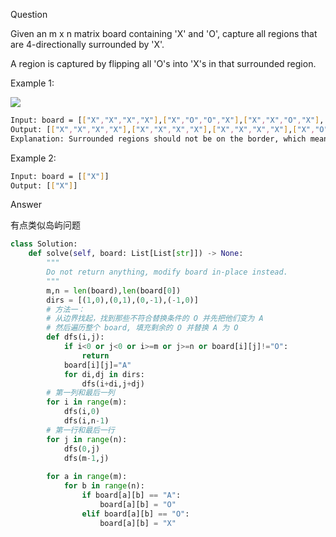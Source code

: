 Question

Given an m x n matrix board containing 'X' and 'O', capture all regions that are 4-directionally surrounded by 'X'.

A region is captured by flipping all 'O's into 'X's in that surrounded region.

Example 1:

![](https://assets.leetcode.com/uploads/2021/02/19/xogrid.jpg)
```bash
Input: board = [["X","X","X","X"],["X","O","O","X"],["X","X","O","X"],["X","O","X","X"]]
Output: [["X","X","X","X"],["X","X","X","X"],["X","X","X","X"],["X","O","X","X"]]
Explanation: Surrounded regions should not be on the border, which means that any 'O' on the border of the board are not flipped to 'X'. Any 'O' that is not on the border and it is not connected to an 'O' on the border will be flipped to 'X'. Two cells are connected if they are adjacent cells connected horizontally or vertically.
```

Example 2:
```bash
Input: board = [["X"]]
Output: [["X"]]
```

Answer

有点类似岛屿问题
```python
class Solution:
    def solve(self, board: List[List[str]]) -> None:
        """
        Do not return anything, modify board in-place instead.
        """
        m,n = len(board),len(board[0])
        dirs = [(1,0),(0,1),(0,-1),(-1,0)]
        # 方法一：
        # 从边界找起，找到那些不符合替换条件的 O 并先把他们变为 A
        # 然后遍历整个 board, 填充剩余的 O 并替换 A 为 O
        def dfs(i,j):
            if i<0 or j<0 or i>=m or j>=n or board[i][j]!="O":
                return 
            board[i][j]="A"
            for di,dj in dirs:
                dfs(i+di,j+dj)
        # 第一列和最后一列
        for i in range(m):
            dfs(i,0)
            dfs(i,n-1)
        # 第一行和最后一行
        for j in range(n):
            dfs(0,j)
            dfs(m-1,j)
        
        for a in range(m):
            for b in range(n):
                if board[a][b] == "A":
                    board[a][b] = "O"
                elif board[a][b] == "O":
                    board[a][b] = "X"
        


```
